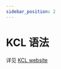 ```yaml
---
sidebar_position: 2
---
```


# KCL 语法
详见 [KCL website](https://kcl-lang.io/docs/user_docs/support/faq-kcl)